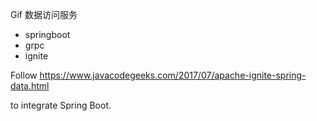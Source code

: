 Gif 数据访问服务
- springboot
- grpc
- ignite

Follow https://www.javacodegeeks.com/2017/07/apache-ignite-spring-data.html 

to integrate Spring Boot. 